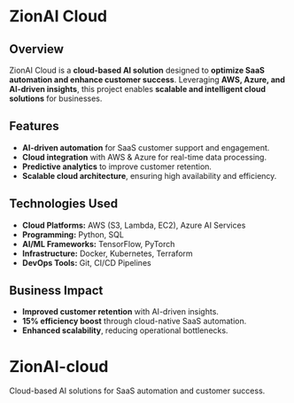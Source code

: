 # ZionAI Cloud

## Overview
ZionAI Cloud is a **cloud-based AI solution** designed to **optimize SaaS automation and enhance customer success**. Leveraging **AWS, Azure, and AI-driven insights**, this project enables **scalable and intelligent cloud solutions** for businesses.

## Features
- **AI-driven automation** for SaaS customer support and engagement.
- **Cloud integration** with AWS & Azure for real-time data processing.
- **Predictive analytics** to improve customer retention.
- **Scalable cloud architecture**, ensuring high availability and efficiency.

## Technologies Used
- **Cloud Platforms:** AWS (S3, Lambda, EC2), Azure AI Services
- **Programming:** Python, SQL
- **AI/ML Frameworks:** TensorFlow, PyTorch
- **Infrastructure:** Docker, Kubernetes, Terraform
- **DevOps Tools:** Git, CI/CD Pipelines

## Business Impact
- **Improved customer retention** with AI-driven insights.
- **15% efficiency boost** through cloud-native SaaS automation.
- **Enhanced scalability**, reducing operational bottlenecks.
# ZionAI-cloud
Cloud-based AI solutions for SaaS automation and customer success.

